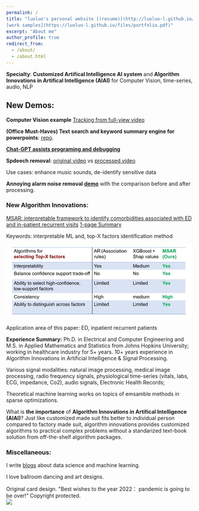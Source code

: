 ```yaml
---
permalink: /
title: "luoluo's personal website [(resume)](http://luoluo-l.github.io/files/resumes/resume_lll_02_2023.pdf) 
[work samples](https://luoluo-l.github.io/files/portfolio.pdf)"
excerpt: "About me"
author_profile: true
redirect_from: 
  - /about/
  - /about.html
---
```



**Specialty**:  **Customized Artifical Intelligence AI system** and **Algorithm Innovations in Artifical Intelligence (AIAI)** for Computer Vision, time-series, audio, NLP


## New Demos: 

**Computer Vision example** [Tracking from full-view video](https://www.youtube.com/watch?v=gALCb0GPQQg)

**(Office Must-Haves) Text search and keyword summary engine for powerpoints**: [repo](https://github.com/luoluo-L/search_keywords_pptx). 

[**Chat-GPT assists programing and debugging**](https://luoluo-l.github.io/posts/2023/02/blog-post-1)

**Spdeech removal**:
[original video](https://www.youtube.com/watch?v=Sw-jcAwgsOY&list=PLstUCbTJuRiAOjbUcDEg0991IZrDh3KNg&index=3&ab_channel=HappyDancing) vs [processed video](https://www.youtube.com/watch?v=iYp-ROvl_KE&list=PLstUCbTJuRiAOjbUcDEg0991IZrDh3KNg&index=7&ab_channel=HappyDancing)

Use cases: enhance music sounds, de-identify sensitive data 

**Annoying alarm noise removal** [**demo**](https://youtu.be/D98cdaUBXFA) with the comparison before and after processing.

### New Algorithm Innovations:
[MSAR: interpretable framework to identify comorbidities associated with ED and in-patient recurrent visits](../_publications/2022-03-12-msar_rp.md)
[1-page Summary](http://luoluo-l.github.io/files/EMBC2022_eposter_03.pdf)

Keywords: interpretable ML and, top-X factors identification method

<img src='images/msar_rp/msar_ad.jpg' width='800'>

Application area of this paper: ED, inpatient recurrent patients



**Experience Summary:** Ph.D. in Electrical and Computer Engineering and M.S. in Applied Mathematics and Statistics from Johns Hopkins University; working in healthcare industry for $5+$ years. $10+$ years experience in Algorithm Innovations in Artificial Intelligence & Signal Processing. 
  
Various signal modalities: natural image processing, medical image processing,  radio frequency signals, physiological time-series (vitals, labs, ECG, impedance, Co2), audio signals, Electronic Health Records;

Theoretical machine learning works on topics of emsamble methods in sparse optimizations.


What is **the importance** of **Algorithm Innovations in Artifical Intelligence (AIAI)**? Just like customized made suit fits better to individual person compared to factory made suit, algorithm innovations provides customized algorithms to practical complex problems without a standarized text-book solution from off-the-shelf algorithm packages.

### Miscellaneous:
I write [blogs](https://luoluo-l.github.io/year-archive/) about data science and machine learning.

I love ballroom dancing and art designs.

Original card design. "Best wishes to the year 2022： pandemic is going to be over!" Copyright protected.
 <br/><img src='/images/misc/best_wishes_4_2022.gif' width='400'>
 


<!--
This is the front page of a website that is powered by the [academicpages template](https://github.com/academicpages/academicpages.github.io) and hosted on GitHub pages. [GitHub pages](https://pages.github.com) is a free service in which websites are built and hosted from code and data stored in a GitHub repository, automatically updating when a new commit is made to the respository. This template was forked from the [Minimal Mistakes Jekyll Theme](https://mmistakes.github.io/minimal-mistakes/) created by Michael Rose, and then extended to support the kinds of content that academics have: publications, talks, teaching, a portfolio, blog posts, and a dynamically-generated CV. You can fork [this repository](https://github.com/academicpages/academicpages.github.io) right now, modify the configuration and markdown files, add your own PDFs and other content, and have your own site for free, with no ads! An older version of this template powers my own personal website at [stuartgeiger.com](http://stuartgeiger.com), which uses [this Github repository](https://github.com/staeiou/staeiou.github.io).

A data-driven personal website
======
Like many other Jekyll-based GitHub Pages templates, academicpages makes you separate the website's content from its form. The content & metadata of your website are in structured markdown files, while various other files constitute the theme, specifying how to transform that content & metadata into HTML pages. You keep these various markdown (.md), YAML (.yml), HTML, and CSS files in a public GitHub repository. Each time you commit and push an update to the repository, the [GitHub pages](https://pages.github.com/) service creates static HTML pages based on these files, which are hosted on GitHub's servers free of charge.

Many of the features of dynamic content management systems (like Wordpress) can be achieved in this fashion, using a fraction of the computational resources and with far less vulnerability to hacking and DDoSing. You can also modify the theme to your heart's content without touching the content of your site. If you get to a point where you've broken something in Jekyll/HTML/CSS beyond repair, your markdown files describing your talks, publications, etc. are safe. You can rollback the changes or even delete the repository and start over -- just be sure to save the markdown files! Finally, you can also write scripts that process the structured data on the site, such as [this one](https://github.com/academicpages/academicpages.github.io/blob/master/talkmap.ipynb) that analyzes metadata in pages about talks to display [a map of every location you've given a talk](https://academicpages.github.io/talkmap.html).

Getting started
======
1. Register a GitHub account if you don't have one and confirm your e-mail (required!)
1. Fork [this repository](https://github.com/academicpages/academicpages.github.io) by clicking the "fork" button in the top right. 
1. Go to the repository's settings (rightmost item in the tabs that start with "Code", should be below "Unwatch"). Rename the repository "[your GitHub username].github.io", which will also be your website's URL.
1. Set site-wide configuration and create content & metadata (see below -- also see [this set of diffs](http://archive.is/3TPas) showing what files were changed to set up [an example site](https://getorg-testacct.github.io) for a user with the username "getorg-testacct")
1. Upload any files (like PDFs, .zip files, etc.) to the files/ directory. They will appear at https://[your GitHub username].github.io/files/example.pdf.  
1. Check status by going to the repository settings, in the "GitHub pages" section

Site-wide configuration
------
The main configuration file for the site is in the base directory in [_config.yml](https://github.com/academicpages/academicpages.github.io/blob/master/_config.yml), which defines the content in the sidebars and other site-wide features. You will need to replace the default variables with ones about yourself and your site's github repository. The configuration file for the top menu is in [_data/navigation.yml](https://github.com/academicpages/academicpages.github.io/blob/master/_data/navigation.yml). For example, if you don't have a portfolio or blog posts, you can remove those items from that navigation.yml file to remove them from the header. 

Create content & metadata
------
For site content, there is one markdown file for each type of content, which are stored in directories like _publications, _talks, _posts, _teaching, or _pages. For example, each talk is a markdown file in the [_talks directory](https://github.com/academicpages/academicpages.github.io/tree/master/_talks). At the top of each markdown file is structured data in YAML about the talk, which the theme will parse to do lots of cool stuff. The same structured data about a talk is used to generate the list of talks on the [Talks page](https://academicpages.github.io/talks), each [individual page](https://academicpages.github.io/talks/2012-03-01-talk-1) for specific talks, the talks section for the [CV page](https://academicpages.github.io/cv), and the [map of places you've given a talk](https://academicpages.github.io/talkmap.html) (if you run this [python file](https://github.com/academicpages/academicpages.github.io/blob/master/talkmap.py) or [Jupyter notebook](https://github.com/academicpages/academicpages.github.io/blob/master/talkmap.ipynb), which creates the HTML for the map based on the contents of the _talks directory).

**Markdown generator**

I have also created [a set of Jupyter notebooks](https://github.com/academicpages/academicpages.github.io/tree/master/markdown_generator
) that converts a CSV containing structured data about talks or presentations into individual markdown files that will be properly formatted for the academicpages template. The sample CSVs in that directory are the ones I used to create my own personal website at stuartgeiger.com. My usual workflow is that I keep a spreadsheet of my publications and talks, then run the code in these notebooks to generate the markdown files, then commit and push them to the GitHub repository.

How to edit your site's GitHub repository
------
Many people use a git client to create files on their local computer and then push them to GitHub's servers. If you are not familiar with git, you can directly edit these configuration and markdown files directly in the github.com interface. Navigate to a file (like [this one](https://github.com/academicpages/academicpages.github.io/blob/master/_talks/2012-03-01-talk-1.md) and click the pencil icon in the top right of the content preview (to the right of the "Raw | Blame | History" buttons). You can delete a file by clicking the trashcan icon to the right of the pencil icon. You can also create new files or upload files by navigating to a directory and clicking the "Create new file" or "Upload files" buttons. 

Example: editing a markdown file for a talk
![Editing a markdown file for a talk](/images/editing-talk.png)

For more info
------
More info about configuring academicpages can be found in [the guide](https://academicpages.github.io/markdown/). The [guides for the Minimal Mistakes theme](https://mmistakes.github.io/minimal-mistakes/docs/configuration/) (which this theme was forked from) might also be helpful.

-->
